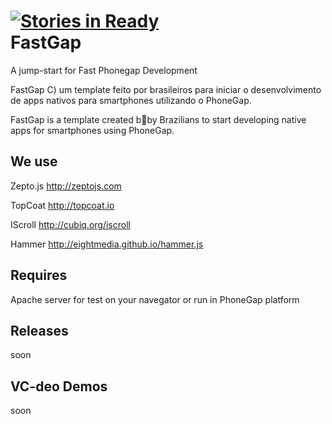[![Stories in Ready](https://badge.waffle.io/FastGap/fastgap.png?label=ready)](https://waffle.io/FastGap/fastgap)  
FastGap
=======

A jump-start for Fast Phonegap Development

FastGap C) um template feito por brasileiros para iniciar o desenvolvimento de apps nativos para smartphones utilizando o PhoneGap.

FastGap is a template created b by Brazilians to start developing native apps for smartphones using PhoneGap.


<h2>We use</h2>

Zepto.js
http://zeptojs.com

TopCoat
http://topcoat.io

IScroll
http://cubiq.org/iscroll

Hammer
http://eightmedia.github.io/hammer.js

<h2>Requires</h2>

Apache server for test on your navegator or run in PhoneGap platform

<h2>Releases</h2>

soon

<h2>VC-deo Demos</h2>

soon
